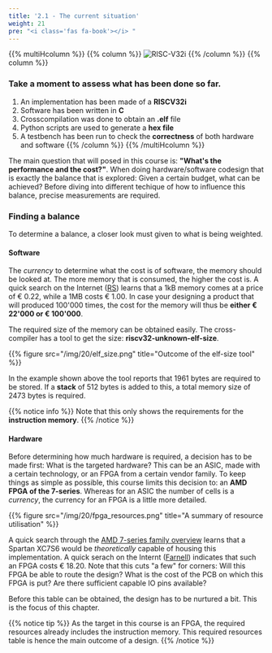 ```yaml
---
title: '2.1 - The current situation'
weight: 21
pre: "<i class='fas fa-book'></i> "
---
```



{{% multiHcolumn %}}
{{% column %}}
![RISC-V32i](/img/20/riscv32i.png)
{{% /column %}}
{{% column %}}
### Take a moment to assess what has been done so far.

1. An implementation has been made of a **RISCV32i**
2. Software has been written in **C**
3. Crosscompilation was done to obtain an **.elf** file
4. Python scripts are used to generate a **hex file**
5. A testbench has been run to check the **correctness** of both hardware and software
{{% /column %}}
{{% /multiHcolumn %}}

The main question that will posed in this course is: **"What's the performance and the cost?"**. When doing hardware/software codesign that is exactly the balance that is explored: Given a certain budget, what can be achieved? Before diving into different techique of how to influence this balance, precise measurements are required.

### Finding a balance

To determine a balance, a closer look must given to what is being weighted.


#### Software

The *currency* to determine what the cost is of software, the memory should be looked at. The more memory that is consumed, the higher the cost is. A quick search on the Internet ([RS](https://benl.rs-online.com/web/c/semiconductors/memory-chips/eeprom/)) learns that a 1kB memory comes at a price of € 0.22, while a 1MB costs € 1.00. In case your designing a product that will produced 100'000 times, the cost for the memory will thus be **either € 22'000 or € 100'000**.

The required size of the memory can be obtained easily. The cross-compiler has a tool to get the size: **riscv32-unknown-elf-size**.

{{% figure src="/img/20/elf_size.png" title="Outcome of the elf-size tool" %}}

In the example shown above the tool reports that 1961 bytes are required to be stored. If a **stack** of 512 bytes is added to this, a total memory size of 2473 bytes is required.

<!-- Different types for notices are: info (yellow), tip (green), warning (red), note (blue)-->
{{% notice info %}}
Note that this only shows the requirements for the **instruction memory**.
{{% /notice %}}


#### Hardware

Before determining how much hardware is required, a decision has to be made first: What is the targeted hardware? This can be an ASIC, made with a certain technology, or an FPGA from a certain vendor family. To keep things as simple as possible, this course limits this decision to: an **AMD FPGA of the 7-series**. Whereas for an ASIC the number of cells is a *currency*, the currency for an FPGA is a little more detailed.

{{% figure src="/img/20/fpga_resources.png" title="A summary of resource utilisation" %}}

A quick search through the [AMD 7-series family overview](https://docs.amd.com/v/u/en-US/ds180_7Series_Overview) learns that a Spartan XC7S6 would be *theoretically* capable of housing this implementation. A quick serach on the Internt ([Farnell](https://be.farnell.com/en-BE)) indicates that such an FPGA costs € 18.20. Note that this cuts "a few" for corners: Will this FPGA be able to route the design? What is the cost of the PCB on which this FPGA is put? Are there sufficient capable IO pins available?


Before this table can be obtained, the design has to be nurtured a bit. This is the focus of this chapter.

<!-- Different types for notices are: info (yellow), tip (green), warning (red), note (blue)-->
{{% notice tip %}}
As the target in this course is an FPGA, the required resources already includes the instruction memory. This required resources table is hence the main outcome of a design.
{{% /notice %}}